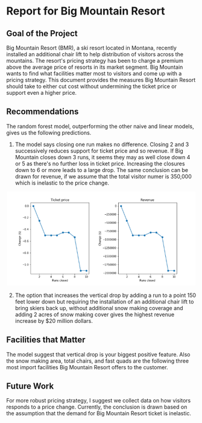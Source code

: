 # Report for Big Mountain Resort

## Goal of the Project

Big Mountain Resort (BMR), a ski resort located in Montana, recently installed an additional chair lift to help distribution of visitors across the mountains. The resort's pricing strategy has been to charge a premium above the average price of resorts in its market segment. Big Mountain wants to find what facilities matter most to visitors and come up with a pricing strategy. This document provides the measures Big Mountain Resort should take to either cut cost without undermining the ticket price or support even a higher price.

## Recommendations

 The random forest model, outperforming the other naive and linear models, gives us the following predictions.

 1. The model says closing one run makes no difference. Closing 2 and 3 successively reduces support for ticket price and so revenue. If Big Mountain closes down 3 runs, it seems they may as well close down 4 or 5 as there's no further loss in ticket price. Increasing the closures down to 6 or more leads to a large drop. The same conclusion can be drawn for revenue, if we assume that the total visitor numer is 350,000 which is inelastic to the price change.

<center><img src="images/run_way_closing.png" width="500"></center>

 2. The option that increases the vertical drop by adding a run to a point 150 feet lower down but requiring the installation of an additional chair lift to bring skiers back up, without additional snow making coverage and adding 2 acres of snow making cover gives the highest revenue increase by $20 million dollars.

## Facilities that Matter

The model suggest that vertical drop is your biggest positive feature. Also the snow making area, total chairs, and fast quads are the following three most import facilities Big Mountain Resort offers to the customer. 

## Future  Work

For more robust pricing strategy, I suggest we collect data on how visitors responds to a price change. Currently, the conclusion is drawn based on the assumption that the demand for Big Mountain Resort ticket is inelastic.
